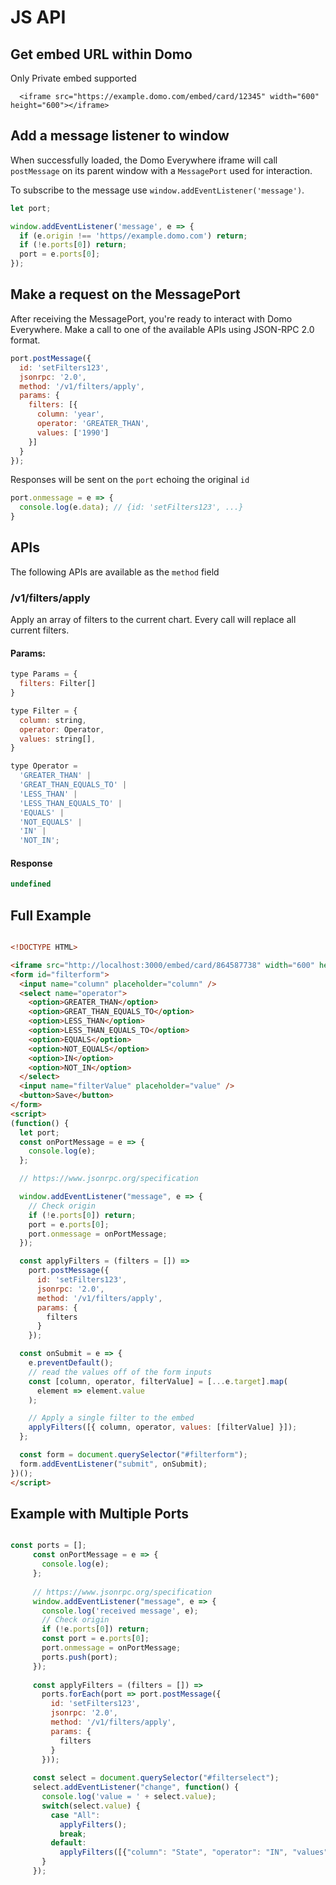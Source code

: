 # JS API

## Get embed URL within Domo

Only Private embed supported

```
  <iframe src="https://example.domo.com/embed/card/12345" width="600" height="600"></iframe>
```

## Add a message listener to window

When successfully loaded, the Domo Everywhere iframe will call `postMessage` on
its parent window with a `MessagePort` used for interaction.

To subscribe to the message use `window.addEventListener('message')`.


```js
let port;

window.addEventListener('message', e => {
  if (e.origin !== 'https//example.domo.com') return;
  if (!e.ports[0]) return;
  port = e.ports[0];
});
```

## Make a request on the MessagePort

After receiving the MessagePort, you're ready to interact with Domo Everywhere.
Make a call to one of the available APIs using JSON-RPC 2.0 format.

```js
port.postMessage({
  id: 'setFilters123',
  jsonrpc: '2.0',
  method: '/v1/filters/apply',
  params: {
    filters: [{
      column: 'year',
      operator: 'GREATER_THAN',
      values: ['1990']
    }]
  }
});
```

Responses will be sent on the `port` echoing the original `id`

```js
port.onmessage = e => {
  console.log(e.data); // {id: 'setFilters123', ...}
}
```

## APIs

The following APIs are available as the `method` field

### /v1/filters/apply

Apply an array of filters to the current chart. Every call will replace all current filters.


#### Params:

```js
type Params = {
  filters: Filter[]
}

type Filter = {
  column: string,
  operator: Operator,
  values: string[],
}

type Operator =
  'GREATER_THAN' |
  'GREAT_THAN_EQUALS_TO' |
  'LESS_THAN' |
  'LESS_THAN_EQUALS_TO' |
  'EQUALS' |
  'NOT_EQUALS' |
  'IN' |
  'NOT_IN';
```

#### Response

```js
undefined
```


## Full Example

```html

<!DOCTYPE HTML>

<iframe src="http://localhost:3000/embed/card/864587738" width="600" height="600"></iframe>
<form id="filterform">
  <input name="column" placeholder="column" />
  <select name="operator">
    <option>GREATER_THAN</option>
    <option>GREAT_THAN_EQUALS_TO</option>
    <option>LESS_THAN</option>
    <option>LESS_THAN_EQUALS_TO</option>
    <option>EQUALS</option>
    <option>NOT_EQUALS</option>
    <option>IN</option>
    <option>NOT_IN</option>
  </select>
  <input name="filterValue" placeholder="value" />
  <button>Save</button>
</form>
<script>
(function() {
  let port;
  const onPortMessage = e => {
    console.log(e);
  };

  // https://www.jsonrpc.org/specification

  window.addEventListener("message", e => {
    // Check origin
    if (!e.ports[0]) return;
    port = e.ports[0];
    port.onmessage = onPortMessage;
  });

  const applyFilters = (filters = []) =>
    port.postMessage({
      id: 'setFilters123',
      jsonrpc: '2.0',
      method: '/v1/filters/apply',
      params: {
        filters
      }
    });

  const onSubmit = e => {
    e.preventDefault();
    // read the values off of the form inputs
    const [column, operator, filterValue] = [...e.target].map(
      element => element.value
    );

    // Apply a single filter to the embed
    applyFilters([{ column, operator, values: [filterValue] }]);
  };

  const form = document.querySelector("#filterform");
  form.addEventListener("submit", onSubmit);
})();
</script>
```

## Example with Multiple Ports

``` js

const ports = [];
     const onPortMessage = e => {
       console.log(e);
     };
 
     // https://www.jsonrpc.org/specification
     window.addEventListener("message", e => {
       console.log('received message', e);
       // Check origin
       if (!e.ports[0]) return;
       const port = e.ports[0];
       port.onmessage = onPortMessage;
       ports.push(port);
     });
 
     const applyFilters = (filters = []) =>
       ports.forEach(port => port.postMessage({
         id: 'setFilters123',
         jsonrpc: '2.0',
         method: '/v1/filters/apply',
         params: {
           filters
         }
       }));
 
     const select = document.querySelector("#filterselect");
     select.addEventListener("change", function() {
       console.log('value = ' + select.value);
       switch(select.value) {
         case "All":
           applyFilters();
           break;
         default:
           applyFilters([{"column": "State", "operator": "IN", "values": [select.value]}]);
       }
     });


```